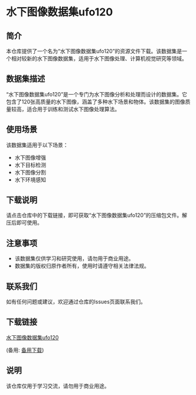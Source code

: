 # 水下图像数据集ufo120

## 简介

本仓库提供了一个名为“水下图像数据集ufo120”的资源文件下载。该数据集是一个相对较新的水下图像数据集，适用于水下图像处理、计算机视觉研究等领域。

## 数据集描述

“水下图像数据集ufo120”是一个专门为水下图像分析和处理而设计的数据集。它包含了120张高质量的水下图像，涵盖了多种水下场景和物体。该数据集的图像质量较高，适合用于训练和测试水下图像处理算法。

## 使用场景

该数据集适用于以下场景：

- 水下图像增强
- 水下目标检测
- 水下图像分割
- 水下环境感知

## 下载说明

请点击仓库中的下载链接，即可获取“水下图像数据集ufo120”的压缩包文件。解压后即可使用。

## 注意事项

- 该数据集仅供学习和研究使用，请勿用于商业用途。
- 数据集的版权归原作者所有，使用时请遵守相关法律法规。

## 联系我们

如有任何问题或建议，欢迎通过仓库的Issues页面联系我们。

## 下载链接
[水下图像数据集ufo120](https://pan.quark.cn/s/702d00b4fac5) 

(备用: [备用下载](https://pan.baidu.com/s/1b_BU0o13yBuFewT82tVkFQ?pwd=1234))

## 说明

该仓库仅用于学习交流，请勿用于商业用途。
